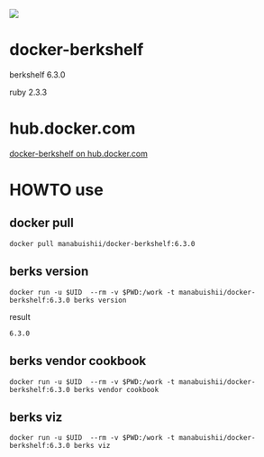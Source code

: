 [![](https://images.microbadger.com/badges/image/manabuishii/docker-berkshelf.svg)](https://microbadger.com/images/manabuishii/docker-berkshelf "Get your own image badge on microbadger.com")
# docker-berkshelf

berkshelf 6.3.0

ruby 2.3.3

# hub.docker.com

[docker-berkshelf on hub.docker.com](https://hub.docker.com/r/manabuishii/docker-berkshelf/)

# HOWTO use

## docker pull

```
docker pull manabuishii/docker-berkshelf:6.3.0
```

## berks version

```
docker run -u $UID  --rm -v $PWD:/work -t manabuishii/docker-berkshelf:6.3.0 berks version
```

result

```
6.3.0
```


## berks vendor cookbook

```
docker run -u $UID  --rm -v $PWD:/work -t manabuishii/docker-berkshelf:6.3.0 berks vendor cookbook
```

## berks viz

```
docker run -u $UID  --rm -v $PWD:/work -t manabuishii/docker-berkshelf:6.3.0 berks viz
```
